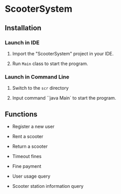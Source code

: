 # ScooterSystem

## Installation

### Launch in IDE

1. Import the "ScooterSystem" project in your IDE.

2. Run `Main` class to start the program.


### Launch in Command Line
1. Switch to the `scr` directory

2.  Input command ``java Main` to start the program.

## Functions
- Register a new user

- Rent a scooter

- Return a scooter

- Timeout fines

- Fine payment

- User usage query

- Scooter station information query

